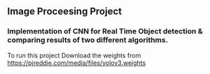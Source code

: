 ## Image Proceesing Project
### Implementation of CNN for Real Time Object detection & comparing results of two different algorithms.
To run this project Download the weights from https://pjreddie.com/media/files/yolov3.weights
